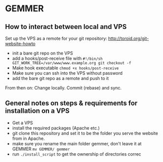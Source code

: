 # GEMMER

## How to interact between local and VPS
Set up the VPS as a remote for your git repository: http://toroid.org/git-website-howto
* init a bare git repo on the VPS
* add a hooks/post-receive file with
`#!/bin/sh
GIT_WORK_TREE=/var/www/www.example.org git checkout -f`
* Make hook executable
`chmod +x hooks/post-receive`
* Make sure you can ssh into the VPS without password
* add the bare git repo as a remote and push to it

From then on: 
Change locally. Commit (rebase) and sync. 



## General notes on steps & requirements for installation on a VPS
* Get a VPS
* install the required packages (Apache etc.)
* git clone this repository and set it to be the folder you serve the website from in Apache. 
* make sure you rename the main folder gemmer, don't leave it at GEMMER
`mv GEMMER/ gemmer`
* run `./install_script` to get the ownership of directories correc

